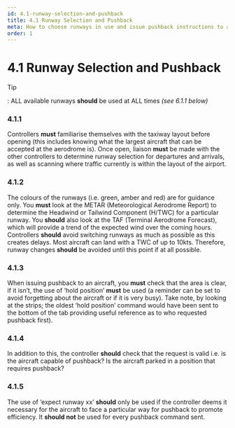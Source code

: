 ```yaml
---
id: 4.1-runway-selection-and-pushback
title: 4.1 Runway Selection and Pushback
meta: How to choose runways in use and issue pushback instructions to aircraft
order: 1
---
```


# 4.1  Runway Selection and Pushback

 

Tip

: ALL available runways **should** be used at ALL times *(see 6.1.1 below)*

 

### 4.1.1    

Controllers **must** familiarise themselves with the taxiway layout before opening (this includes knowing what the largest aircraft that can be accepted at the aerodrome is). Once open, liaison **must** be made with the other controllers to determine runway selection for departures and arrivals, as well as scanning where traffic currently is within the layout of the airport.



### 4.1.2    

The colours of the runways (i.e. green, amber and red) are for guidance only. You **must** look at the METAR (Meteorological Aerodrome Report) to determine the Headwind or Tailwind Component (H/TWC) for a particular runway. You **should** also look at the TAF (Terminal Aerodrome Forecast), which will provide a trend of the expected wind over the coming hours. Controllers **should** avoid switching runways as much as possible as this creates delays. Most aircraft can land with a TWC of up to 10kts. Therefore, runway changes **should** be avoided until this point if at all possible.



### 4.1.3    

When issuing pushback to an aircraft, you **must** check that the area is clear, if it isn’t, the use of ‘hold position’ **must** be used (a reminder can be set to avoid forgetting about the aircraft or if it is very busy). Take note, by looking at the strips; the oldest ‘hold position’ command would have been sent to the bottom of the tab providing useful reference as to who requested pushback first).



### 4.1.4    

In addition to this, the controller **should** check that the request is valid i.e. is the aircraft capable of pushback? Is the aircraft parked in a position that requires pushback?



### 4.1.5    

The use of ‘expect runway xx’ **should** only be used if the controller deems it necessary for the aircraft to face a particular way for pushback to promote efficiency. It **should not** be used for every pushback command sent.
